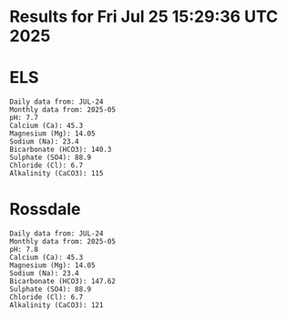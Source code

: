 # Results for Fri Jul 25 15:29:36 UTC 2025
# ELS
```
Daily data from: JUL-24
Monthly data from: 2025-05
pH: 7.7
Calcium (Ca): 45.3
Magnesium (Mg): 14.05
Sodium (Na): 23.4
Bicarbonate (HCO3): 140.3
Sulphate (SO4): 88.9
Chloride (Cl): 6.7
Alkalinity (CaCO3): 115
```
# Rossdale
```
Daily data from: JUL-24
Monthly data from: 2025-05
pH: 7.8
Calcium (Ca): 45.3
Magnesium (Mg): 14.05
Sodium (Na): 23.4
Bicarbonate (HCO3): 147.62
Sulphate (SO4): 88.9
Chloride (Cl): 6.7
Alkalinity (CaCO3): 121
```
